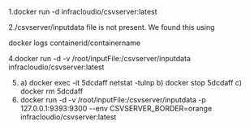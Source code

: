 1.docker run -d infracloudio/csvserver:latest

2./csvserver/inputdata file is not present. We found this using 

docker logs containerid/containername

4.docker run -d -v /root/inputFile:/csvserver/inputdata infracloudio/csvserver:latest

5. a) docker exec -it 5dcdaff netstat -tulnp
   b) docker stop 5dcdaff 
   c) docker rm 5dcdaff
6. docker run -d -v /root/inputFile:/csvserver/inputdata -p 127.0.0.1:9393:9300 --env CSVSERVER_BORDER=orange infracloudio/csvserver:latest


